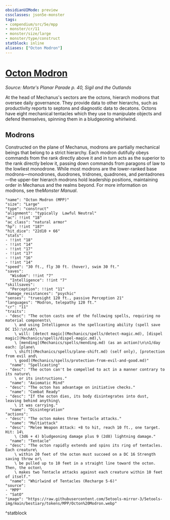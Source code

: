```yaml
---
obsidianUIMode: preview
cssclasses: json5e-monster
tags:
- compendium/src/5e/mpp
- monster/cr/11
- monster/size/large
- monster/type/construct
statblock: inline
aliases: ["Octon Modron"]
---
```

# [Octon Modron](Mechanics\bestiary\construct/octon-modron-mpp.md)
*Source: Morte's Planar Parade p. 40, Sigil and the Outlands*  

At the head of Mechanus's sectors are the octons, hierarch modrons that oversee daily governance. They provide data to other hierarchs, such as productivity reports to septons and diagnostic data to decatons. Octons have eight mechanical tentacles which they use to manipulate objects and defend themselves, spinning them in a bludgeoning whirlwind.

## Modrons

Constructed on the plane of Mechanus, modrons are partially mechanical beings that belong to a strict hierarchy. Each modron dutifully obeys commands from the rank directly above it and in turn acts as the superior to the rank directly below it, passing down commands from paragons of law to the lowliest monodrone. While most modrons are the lower-ranked base modrons—monodrones, duodrones, tridrones, quadrones, and pentadrones—the upper-tier hierarch modrons hold leadership positions, maintaining order in Mechanus and the realms beyond. For more information on modrons, see the*Monster Manual*.

```statblock
"name": "Octon Modron (MPP)"
"size": "Large"
"type": "construct"
"alignment": "typically  Lawful Neutral"
"ac": !!int "18"
"ac_class": "natural armor"
"hp": !!int "187"
"hit_dice": "22d10 + 66"
"stats":
- !!int "18"
- !!int "14"
- !!int "17"
- !!int "17"
- !!int "16"
- !!int "14"
"speed": "30 ft., fly 30 ft. (hover), swim 30 ft."
"saves":
  "Wisdom": !!int "7"
  "Intelligence": !!int "7"
"skillsaves":
  "Perception": !!int "11"
"damage_resistances": "psychic"
"senses": "truesight 120 ft., passive Perception 21"
"languages": "Modron, telepathy 120 ft."
"cr": "11"
"traits":
- "desc": "The octon casts one of the following spells, requiring no material components\
    \ and using Intelligence as the spellcasting ability (spell save DC 15):\n\nAt\
    \ will: [detect magic](Mechanics/spells/detect-magic.md), [dispel magic](Mechanics/spells/dispel-magic.md),\
    \ [mending](Mechanics/spells/mending.md) (as an action)\n\n1/day each: [plane\
    \ shift](Mechanics/spells/plane-shift.md) (self only), [protection from evil and\
    \ good](Mechanics/spells/protection-from-evil-and-good.md)"
  "name": "Spellcasting"
- "desc": "The octon can't be compelled to act in a manner contrary to its nature\
    \ or its instructions."
  "name": "Axiomatic Mind"
- "desc": "The octon has advantage on initiative checks."
  "name": "Combat Ready"
- "desc": "If the octon dies, its body disintegrates into dust, leaving behind anything\
    \ it was carrying."
  "name": "Disintegration"
"actions":
- "desc": "The octon makes three Tentacle attacks."
  "name": "Multiattack"
- "desc": "Melee Weapon Attack: +8 to hit, reach 10 ft., one target. Hit: 14\
    \ (3d6 + 4) bludgeoning damage plus 9 (2d8) lightning damage."
  "name": "Tentacle"
- "desc": "The octon rapidly extends and spins its ring of tentacles. Each creature\
    \ within 20 feet of the octon must succeed on a DC 16 Strength saving throw or\
    \ be pulled up to 10 feet in a straight line toward the octon. Then, the octon\
    \ makes two Tentacle attacks against each creature within 10 feet of itself."
  "name": "Whirlwind of Tentacles (Recharge 5-6)"
"source":
- "MPP"
- "SatO"
"image": "https://raw.githubusercontent.com/5etools-mirror-3/5etools-img/main/bestiary/tokens/MPP/Octon%20Modron.webp"
```
^statblock